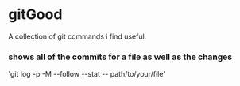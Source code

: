 # gitGood
A collection of git commands i find useful.

### shows all of the commits for a file as well as the changes
'git log -p -M --follow --stat -- path/to/your/file'
